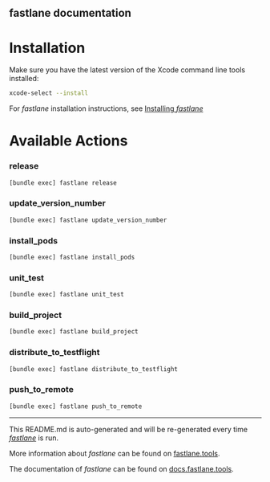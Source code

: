 fastlane documentation
----

# Installation

Make sure you have the latest version of the Xcode command line tools installed:

```sh
xcode-select --install
```

For _fastlane_ installation instructions, see [Installing _fastlane_](https://docs.fastlane.tools/#installing-fastlane)

# Available Actions

### release

```sh
[bundle exec] fastlane release
```



### update_version_number

```sh
[bundle exec] fastlane update_version_number
```



### install_pods

```sh
[bundle exec] fastlane install_pods
```



### unit_test

```sh
[bundle exec] fastlane unit_test
```



### build_project

```sh
[bundle exec] fastlane build_project
```



### distribute_to_testflight

```sh
[bundle exec] fastlane distribute_to_testflight
```



### push_to_remote

```sh
[bundle exec] fastlane push_to_remote
```



----

This README.md is auto-generated and will be re-generated every time [_fastlane_](https://fastlane.tools) is run.

More information about _fastlane_ can be found on [fastlane.tools](https://fastlane.tools).

The documentation of _fastlane_ can be found on [docs.fastlane.tools](https://docs.fastlane.tools).
